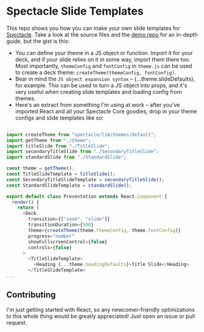 # Spectacle Slide Templates

This repo shows you how you can make your own slide templates for [Spectacle](https://github.com/FormidableLabs/spectacle). Take a look at the source files and the [demo repo](https://github.com/boardfish/spectacle-slide-templates-demo) for an in-depth guide, but the gist is this:

- You can define your theme in a JS object or function. Import it for your deck, and if your slide relies on it in some way, import them there too. Most importantly, `themeConfig` and `fontConfig` in `theme.js` can be used to create a deck theme: `createTheme(themeConfig, fontConfig)`.
- Bear in mind the `JS object expansion syntax` – {...theme.slideDefaults}, for example. This can be used to turn a JS object into props, and it's very useful when creating slide templates and loading config from themes.
- Here's an extract from something I'm using at work – after you've imported React and all your Spectacle Core goodies, drop in your theme configs and slide templates like so:

```js
...
import createTheme from "spectacle/lib/themes/default";
import getTheme from "./theme";
import titleSlide from "./TitleSlide";
import secondaryTitleSlide from "./SecondaryTitleSlide";
import standardSlide from "./StandardSlide";

const theme = getTheme();
const TitleSlideTemplate = titleSlide();
const SecondaryTitleSlideTemplate = secondaryTitleSlide();
const StandardSlideTemplate = standardSlide();

export default class Presentation extends React.Component {
  render() {
    return (
      <Deck
        transition={["zoom", "slide"]}
        transitionDuration={500}
        theme={createTheme(theme.themeConfig, theme.fontConfig)}
        progress="number"
        showFullscreenControl={false}
        controls={false}
      >
        <TitleSlideTemplate>
          <Heading {...theme.headingDefaults}>Title Slide</Heading>
        </TitleSlideTemplate>
...
```

## Contributing

I'm just getting started with React, so any newcomer-friendly optimizations to this whole thing would be greatly appreciated! Just open an issue or pull request.
